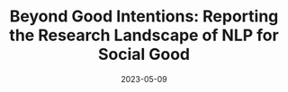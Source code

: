 ---
title: "Beyond Good Intentions: Reporting the Research Landscape of NLP for Social Good"
collection: publications
permalink: https://arxiv.org/abs/2305.05471
date: 2023-05-09
venue: 'EMNLP 2023'
paperurl: 'https://arxiv.org/abs/2305.05471'
citation: 'Fernando Gonzalez*, Zhijing Jin*, Bernhard Schölkopf, Tom Hope, Mrinmaya Sachan, Rada Mihalcea'
code: https://github.com/feradauto/nlp4sg_research_tracking
---